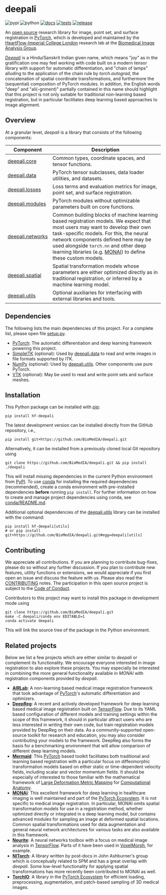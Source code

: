 # deepali

<!-- ![downloads](https://img.shields.io/pypi/dm/hf-deepali) -->
![pypi](https://img.shields.io/pypi/v/hf-deepali)
![python](https://img.shields.io/pypi/pyversions/hf-deepali)
[![docs](https://readthedocs.org/projects/deepali/badge/?version=latest&style=flat)](https://deepali.readthedocs.io/en/latest/?badge=latest)
[![tests](https://github.com/BioMedIA/deepali/actions/workflows/tests.yml/badge.svg)](https://github.com/BioMedIA/deepali/actions/workflows/tests.yml)
[![release](https://github.com/BioMedIA/deepali/actions/workflows/release.yml/badge.svg)](https://github.com/BioMedIA/deepali/actions/workflows/release.yml)

An [open source](https://github.com/BioMedIA/deepali/tree/main/LICENSE) research library for image, point set, and surface registration in [PyTorch], which is developed and maintained by the [HeartFlow-Imperial College London] research lab at the [Biomedical Image Analysis Group].

*[Deepali](https://en.wikipedia.org/wiki/Deepali)* is a Hindu/Sanskrit Indian given name, which means "joy" as in the gratification one may feel working with code built on a modern tensor library with support for automatic differentiation, and "chain of lamps" alluding to the application of the chain rule by *torch.autograd*, the concatenation of spatial coordinate transformations, and furthermore the (sequential) composition of PyTorch modules. In addition, the English words "deep" and "ali(-gnment)" partially contained in this name should highlight that this project is not only suitable for traditional non-learning based registration, but in particular facilitates deep learning based approaches to image alignment.

[HeartFlow-Imperial College London]: https://www.heartflow.com/newsroom/heartflow-announces-collaborative-research-agreement-with-imperial-college-london/
[Biomedical Image Analysis Group]: https://biomedia.doc.ic.ac.uk/


## Overview

At a granular level, *deepali* is a library that consists of the following components:

| **Component**  | **Description** |
| -------------- | --------------- |
| [deepali.core] | Common types, coordinate spaces, and tensor functions. |
| [deepali.data] | PyTorch tensor subclasses, data loader utilities, and datasets. |
| [deepali.losses] | Loss terms and evaluation metrics for image, point set, and surface registration. |
| [deepali.modules] | PyTorch modules without optimizable parameters built on core functions. |
| [deepali.networks] | Common building blocks of machine learning based registration models. We expect that most users may want to develop their own task-specific models. For this, the neural network components defined here may be used alongside ``torch.nn`` and other deep learning libraries (e.g. [MONAI]) to define these custom models. |
| [deepali.spatial] | Spatial transformation models whose parameters are either optimized directly as in traditional registration, or inferred by a machine learning model. |
| [deepali.utils] | Optional auxiliaries for interfacing with external libraries and tools. |


[deepali.core]: https://biomedia.github.io/deepali/reference/core/index.html
[deepali.data]: https://biomedia.github.io/deepali/reference/data/index.html
[deepali.losses]: https://biomedia.github.io/deepali/reference/losses/index.html
[deepali.modules]: https://biomedia.github.io/deepali/reference/modules/index.html
[deepali.networks]: https://biomedia.github.io/deepali/reference/networks/index.html
[deepali.spatial]: https://biomedia.github.io/deepali/reference/spatial/index.html
[deepali.utils]: https://biomedia.github.io/deepali/reference/utils/index.html


## Dependencies

The following lists the main dependencies of this project. For a complete list, please open file [setup.py](setup.py).

- [PyTorch]: The automatic differentiation and deep learning framework powering this project.
- [SimpleITK] (optional): Used by [deepali.data] to read and write images in file formats supported by ITK.
- [NumPy] (optional): Used by [deepali.utils]. Other components use pure PyTorch.
- [VTK] (optional): May be used to read and write point sets and surface meshes.

## Installation

This Python package can be installed with [pip]:

```
pip install hf-deepali
```

The latest development version can be installed directly from the GitHub repository, i.e.,

```
pip install git+https://github.com/BioMedIA/deepali.git
```

Alternatively, it can be installed from a previously cloned local Git repository using

```
git clone https://github.com/BioMedIA/deepali.git && pip install ./deepali
```

This will install missing dependencies in the current Python environment from [PyPI]. To use [conda] for installing the required dependencies (recommended), create a conda environment with pre-installed dependencies **before** running `pip install`. For further information on how to create and manage project dependencies using conda, see [conda/README.md](https://github.com/BioMedIA/deepali/tree/main/conda/README.md).

Additional optional dependencies of the [deepali.utils] library can be installed with the command:

```
pip install hf-deepali[utils]
# or pip install git+https://github.com/BioMedIA/deepali.git#egg=deepali[utils]
```


[conda]: https://docs.conda.io/en/latest/
[pip]: https://pip.pypa.io/en/stable/
[PyPI]: https://pypi.org/
[Miniconda]: https://docs.conda.io/en/latest/miniconda.html


## Contributing

We appreciate all contributions. If you are planning to contribute bug-fixes, please do so without any further discussion. If you plan to contribute new features, utility functions or extensions, we would appreciate if you first open an issue and discuss the feature with us. Please also read the [CONTRIBUTING](https://github.com/BioMedIA/deepali/tree/main/CONTRIBUTING.md) notes. The participation in this open source project is subject to the [Code of Conduct](https://github.com/BioMedIA/deepali/tree/main/CODE_OF_CONDUCT.md).

Contributors to this project may want to install this package in development mode using

```
git clone https://github.com/BioMedIA/deepali.git
make -C deepali/conda env EDITABLE=1
conda activate deepali
```

This will link the source tree of the package in the Python environment.

## Related projects

Below we list a few projects which are either similar to *deepali* or complement its functionality. We encourage everyone interested in image registration to also explore these projects. You may especially be interested in combining the more general functionality available in *MONAI* with registration components provided by *deepali*.

- **[AIRLab]**: A non-learning based medical image registration framework that took advantage of [PyTorch]'s automatic differentiation and optimizers.
- **[DeepReg]**: A recent and actively developed framework for deep learning based medical image registration built on [TensorFlow]. Due to its YAML based configuration of different models and training settings within the scope of this framework, it should in particular attract users who are less interested in writing their own code, but train registration models provided by DeepReg on their data. As a community-supported open-source toolkit for research and education, you may also consider contributing your models to the framework. DeepReg also forms the basis for a benchmarking environment that will allow comparison of different deep learning models.
- **[Mermaid]**: This [PyTorch] based toolkit facilitates both traditional and learning based registration with a particular focus on diffeomorphic transformation models based on either static or time-dependent velocity fields, including scalar and vector momentum fields. It should be especially of interested to those familiar with the mathematical framework of [Large Deformation Metric Mapping] for [Computational Anatomy].
- **[MONAI]**: This excellent framework for deep learning in healthcare imaging is well maintained and part of the [PyTorch Ecosystem]. It is not specific to medical image registration. In particular, MONAI omits spatial transformation models for use in a registration method, whether optimized directly or integrated in a deep learning model, but contains advanced modules for sampling an image at deformed spatial locations. Common spatial transformations used for data augmentation and general neural network architectures for various tasks are also available in this framework.
- **[Neurite]**: A neural networks toolbox with a focus on medical image analysis in [TensorFlow]. Parts of it have been used in [VoxelMorph], for example.
- **[NITorch]**: A library written by post-docs in John Ashburner's group which is conceptually related to SPM and has a great overlap with *deepali*. Some low-level functionality for applying spatial transformations has more recently been contributed to MONAI as well.
- **[TorchIO]**: A library in the [PyTorch Ecosystem] for efficient loading, preprocessing, augmentation, and patch-based sampling of 3D medical images.


[AIRLab]: https://github.com/airlab-unibas/airlab
[DeepReg]: https://github.com/DeepRegNet/DeepReg
[Mermaid]: https://github.com/uncbiag/mermaid
[MONAI]: https://github.com/Project-MONAI/MONAI
[Neurite]: https://github.com/adalca/neurite
[NITorch]: https://github.com/balbasty/nitorch
[NumPy]: https://numpy.org/
[PyTorch]: https://pytorch.org/
[PyTorch Ecosystem]: https://pytorch.org/ecosystem/
[SimpleITK]: https://simpleitk.org/
[TensorFlow]: https://www.tensorflow.org/
[TorchIO]: https://torchio.readthedocs.io/
[VoxelMorph]: https://github.com/voxelmorph/voxelmorph
[VTK]: https://vtk.org/

[Computational Anatomy]: https://en.wikipedia.org/wiki/Computational_anatomy
[Large Deformation Metric Mapping]: https://en.wikipedia.org/wiki/Large_deformation_diffeomorphic_metric_mapping
